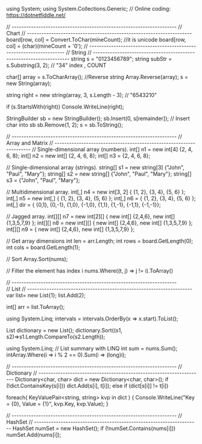 using System;
using System.Collections.Generic;
// Online coding: https://dotnetfiddle.net/


// --------------------------------------------------------------------
// Chart
// --------------------------------------------------------------------
board[row, col] = Convert.ToChar(mineCount);  //it is unicode
board[row, col] = (char)(mineCount + '0');
// --------------------------------------------------------------------
// String
// --------------------------------------------------------------------
string s = "0123456789";
string subStr = s.Substring(3, 2);   // "34" index , COUNT

char[] array = s.ToCharArray();     //Reverse string
Array.Reverse(array);
s = new String(array);

string right = new string(array, 3, s.Length - 3);  // "6543210"

if (s.StartsWith(right))
    Console.WriteLine(right);

StringBuilder sb = new StringBuilder();
sb.Insert(0, s[remainder]);     // Insert char into sb
sb.Remove(1, 2);
s = sb.ToString();

// --------------------------------------------------------------------
// Array and Matrix
// --------------------------------------------------------------------
// Single-dimensional array (numbers).
int[] n1 = new int[4] {2, 4, 6, 8};
int[] n2 = new int[] {2, 4, 6, 8};
int[] n3 = {2, 4, 6, 8};

// Single-dimensional array (strings).
string[] s1 = new string[3] {"John", "Paul", "Mary"};
string[] s2 = new string[] {"John", "Paul", "Mary"};
string[] s3 = {"John", "Paul", "Mary"};

// Multidimensional array.
int[,] n4 = new int[3, 2] { {1, 2}, {3, 4}, {5, 6} };
int[,] n5 = new int[,] { {1, 2}, {3, 4}, {5, 6} };
int[,] n6 = { {1, 2}, {3, 4}, {5, 6} };
int[,] dir = { {0,1}, {0,-1}, {1,0}, {-1,0}, {1,1}, {1,-1}, {-1,1}, {-1,-1}};

// Jagged array.
int[][] n7 = new int[2][] { new int[] {2,4,6}, new int[] {1,3,5,7,9} };
int[][] n8 = new int[][] { new int[] {2,4,6}, new int[] {1,3,5,7,9} };
int[][] n9 = { new int[] {2,4,6}, new int[] {1,3,5,7,9} };

// Get array dimensions
int len = arr.Length;
int rows = board.GetLength(0);
int cols = board.GetLength(1);

// Sort
Array.Sort(nums);

// Filter the element has index i
nums.Where((t, j) => j != i).ToArray()
            
// --------------------------------------------------------------------        
// List 
// --------------------------------------------------------------------
var list= new List<int>{1};
list.Add(2);

int[] arr = list.ToArray();

using System.Linq;
intervals = intervals.OrderBy(x => x.start).ToList();

List<string> dictionary = new List<string>();
dictionary.Sort((s1, s2)=>s1.Length.CompareTo(s2.Length));

using System.Linq;                   // List summary with LINQ
int sum = nums.Sum();
intArray.Where(i => i % 2 == 0).Sum(i => (long)i);

// --------------------------------------------------------------------
// Dictionary
// --------------------------------------------------------------------
Dictionary<char, char> dict = new Dictionary<char, char>();
if (!dict.ContainsKey(s[i]))
    dict.Add(s[i], t[i]);
else
    if (dict[s[i]] != t[i])
 
foreach( KeyValuePair<string, string> kvp in dict )
{
    Console.WriteLine("Key = {0}, Value = {1}", 
        kvp.Key, kvp.Value);
}

// --------------------------------------------------------------------
// HashSet
// --------------------------------------------------------------------
HashSet<int> numSet = new HashSet<int>();
if (!numSet.Contains(nums[i]))
    numSet.Add(nums[i]);    
